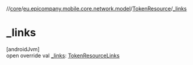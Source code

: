 //[core](../../../index.md)/[eu.epicompany.mobile.core.network.model](../index.md)/[TokenResource](index.md)/[_links](_links.md)

# _links

[androidJvm]\
open override val [_links](_links.md): [TokenResourceLinks](../-token-resource-links/index.md)
